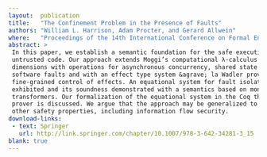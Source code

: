 ```yaml
---
layout:  publication
title:   "The Confinement Problem in the Presence of Faults"
authors: "William L. Harrison, Adam Procter, and Gerard Allwein"
where:   "Proceedings of the 14th International Conference on Formal Engineering Methods (ICFEM'12), Kyoto, November 2012"
abstract: >
 In this paper, we establish a semantic foundation for the safe execution of
 untrusted code. Our approach extends Moggi’s computational λ-calculus in two
 dimensions with operations for asynchronous concurrency, shared state and
 software faults and with an effect type system &agrave; la Wadler providing
 fine-grained control of effects. An equational system for fault isolation is
 exhibited and its soundness demonstrated with a semantics based on monad
 transformers. Our formalization of the equational system in the Coq theorem
 prover is discussed. We argue that the approach may be generalized to capture
 other safety properties, including information flow security.
download-links:
 - text: Springer
   url: http://link.springer.com/chapter/10.1007/978-3-642-34281-3_15
blank: true
---
```

